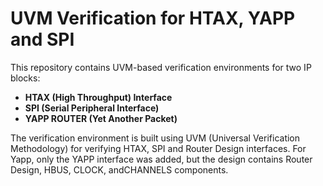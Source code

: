 # UVM Verification for HTAX, YAPP and SPI

This repository contains UVM-based verification environments for two IP blocks:
- **HTAX (High Throughput) Interface**
- **SPI (Serial Peripheral Interface)**
- **YAPP ROUTER (Yet Another Packet)**

The verification environment is built using UVM (Universal Verification Methodology) for verifying HTAX, SPI and Router Design interfaces.
For Yapp, only the YAPP interface was added, but the design contains Router Design, HBUS, CLOCK, andCHANNELS components.

